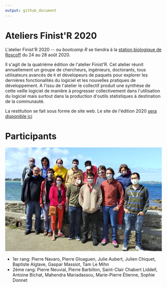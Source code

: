 ```yaml
---
output: github_document
---
```




# Ateliers Finist'R 2020

L'atelier Finist'R 2020 -- ou *bootcamp R* se tiendra à la [station biologique de Roscoff](http://www.sb-roscoff.fr/) du 24 au 28 août 2020.

Il s'agit de la quatrième édition de l'atelier Finist'R. Cet atelier réunit annuellement un groupe de chercheurs, ingénieurs, doctorants, tous utilisateurs avancés de `R` et dévelopeurs de paquets pour explorer les dernières fonctionalités du logiciel et les nouvelles pratiques de développement. A l'issu de l'atelier le collectif produit une synthèse de cette veille logiciel de manière à progresser collectivement dans l'utilisation du logiciel mais surtout dans la production d'outils statistiques à destination de la communauté.

La restitution se fait sous forme de site web. Le site de l'édition 2020 [sera disponible ici](https://stateofther.github.io/finistR2020/)

# Participants

![plot of chunk fig-group](img/groupe2020.jpeg)

- 1er rang: Pierre Navaro, Pierre Gloaguen, Julie Aubert, Julien Chiquet, Baptiste Alglave, Gaspar Massiot, Tam Le Mihn
- 2ème rang: Pierre Neuvial, Pierre Barbillon, Saint-Clair Chabert Liddell, Antoine Bichat, Mahendra Mariadassou, Marie-Pierre Étienne, Sophie Donnet

<!-- # Programme  -->

<!-- Le programme sera défini collectivement par les participants lors de la semaine d'ateliers. -->

<!-- ## Idées d'ateliers -->

<!--   - Enseignement -->
<!--     - Enseignement distanciel de R -->
<!--     - Github et Gestion de projets étudiants [section 39](https://happygitwithr.com/classroom-overview.html) -->

<!--   - Intégration continue and Co -->
<!--     - github action (faciliter la génération finale du siteweb)   -->
<!--     - développement R avec git/github -->
<!--     - Rhub, usethis, publication de package -->
<!--     - docker -->

<!--   - Langage R avancé, tidyverse -->
<!--     - curly bracket, gestion des noms de variable dynamique -->
<!--     - rlang, c'est quoi ? -->
<!--     - deuxième édition de Advanced R (https://adv-r.hadley.nz/) -->
<!--     - Classes R6  -->
<!--     - RcppParallel -->
<!--     - application shiny sur https://plmshift.math.cnrs.fr/ -->

<!--   - Communication, interface  -->
<!--     - Représentations/visualisation de graphes -->
<!--     - markdown avancé  ([distill](https://rstudio.github.io/distill/), [thesisdown](https://github.com/ismayc/thesisdown), ...) -->
<!--     - intégration R/Python https://rstudio.com/solutions/r-and-python/, https://solutions.rstudio.com/python/overview/ -->

<!--   - Outils Statistiques et computationnel   -->
<!--     - autograd, tmb, pytorch -->
<!--     - [séries temporelles](https://github.com/tidyverts) -->
<!--     - [personalisation de tidymodels](https://www.tidymodels.org/learn/develop/) -->
<!--     - modèles de survie -->
<!--     - modele mixte, GAM -->
<!--     - intégration en R -->
<!--     -  [Equations différentielles et autres EDPs](https://pure.knaw.nl/ws/portalfiles/portal/462308/Soetaert_ea_4748.pdf) -->

<!-- ## Idées de projet à mettre en place sur la semaine -->

<!-- - Package interfaçant R à [optimLib](https://github.com/kthohr/optim) -->
<!-- - Classes R6 pour [GroßBM](https://github.com/GrossSBM) -->
<!-- - Templates d'articles et gestion des actions de relcture pour [Computo](https://github.com/journal-french-statistical-society/) -->
<!-- - Réalisation du [site web de Finist'R 2020](https://stateofther.github.io/finistR2020/) -->


<!-- ## Installation des dépendances et génération du site -->

<!-- - Installer [Miniconda](https://docs.conda.io/en/latest/miniconda.html) ou Anaconda (plus lourd) sur votre poste. -->
<!-- - Installer [Julia](https://julialang.org/downloads/) avec les packages nécessaires. -->

<!-- ```bash -->
<!-- julia -e 'using Pkg; Pkg.add("DifferentialEquations")' -->
<!-- ``` -->
<!-- - Créer l'environemment conda, installer les packages R et générer le site web: -->

<!-- ```bash -->
<!-- conda env create -f binder/environment.yml -->
<!-- conda activate finistR2020 -->
<!-- Rscript binder/install.R -->
<!-- Rscript -e "rmarkdown::render_site()' -->
<!-- ``` -->
